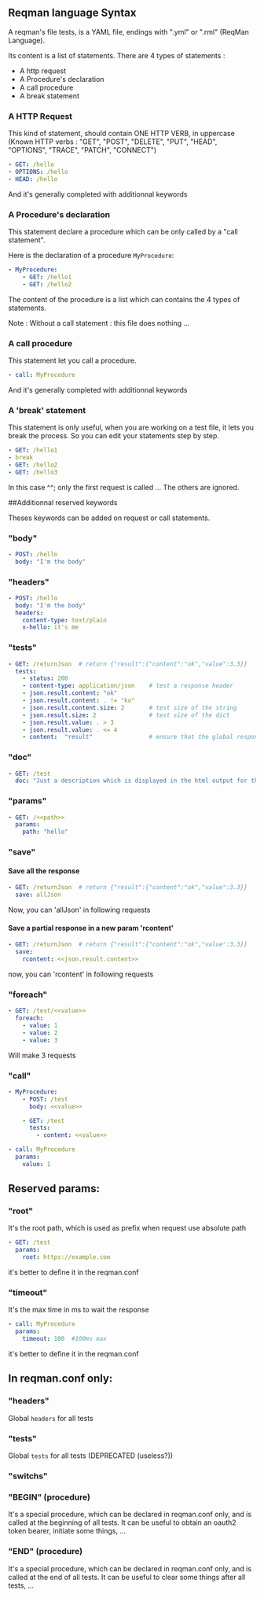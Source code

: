 ## Reqman language Syntax

A reqman's file tests, is a YAML file, endings with ".yml" or ".rml" (ReqMan Language).

Its content is a list of statements. There are 4 types of statements :
 * A http request
 * A Procedure's declaration
 * A call procedure
 * A break statement


### A HTTP Request
This kind of statement, should contain ONE HTTP VERB, in uppercase (Known HTTP verbs : "GET", "POST", "DELETE", "PUT", "HEAD", "OPTIONS", "TRACE", "PATCH", "CONNECT")

```yaml
- GET: /hello
- OPTIONS: /hello
- HEAD: /hello
```

And it's generally completed with additionnal keywords


### A Procedure's declaration
This statement declare a procedure which can be only called by a "call statement".

Here is the declaration of a procedure `MyProcedure`:

```yaml
- MyProcedure:
    - GET: /hello1
    - GET: /hello2
```
The content of the procedure is a list which can contains the 4 types of statements.

Note : Without a call statement : this file does nothing ...

### A call procedure
This statement let you call a procedure.
```yaml
- call: MyProcedure
```

And it's generally completed with additionnal keywords


### A 'break' statement
This statement is only useful, when you are working on a test file, it lets you break the process. So you can edit your statements step by step.

```yaml
- GET: /hello1
- break
- GET: /hello2
- GET: /hello3
```
In this case ^^; only the first request is called ... The others are ignored.


##Additionnal reserved keywords

Theses keywords can be added on request or call statements.

### "body"

```yaml
- POST: /hello
  body: "I'm the body"
```


### "headers"

```yaml
- POST: /hello
  body: "I'm the body"
  headers:
    content-type: text/plain
    x-hello: it's me
```


### "tests"

```yaml
- GET: /returnJson  # return {"result":{"content":"ok","value":3.3}}
  tests:
    - status: 200
    - content-type: application/json    # test a response header
    - json.result.content: "ok"
    - json.result.content: . != "ko"
    - json.result.content.size: 2       # test size of the string
    - json.result.size: 2               # test size of the dict
    - json.result.value: . > 3
    - json.result.value: . <= 4
    - content:  "result"                # ensure that the global response contains text "result"
```


### "doc"

```yaml
- GET: /test 
  doc: "Just a description which is displayed in the html output for this request"
```


### "params"
```yaml
- GET: /<<path>>
  params:
    path: "hello"
```


### "save"

#### Save all the response

```yaml
- GET: /returnJson  # return {"result":{"content":"ok","value":3.3}}
  save: allJson
```
Now, you can 'allJson' in following requests

#### Save a partial response in a new param 'rcontent'

```yaml
- GET: /returnJson  # return {"result":{"content":"ok","value":3.3}}
  save: 
    rcontent: <<json.result.content>>
```
now, you can 'rcontent' in following requests

### "foreach"

```yaml
- GET: /test/<<value>>
  foreach:
    - value: 1
    - value: 2
    - value: 3
```
Will make 3 requests


### "call"

```yaml
- MyProcedure:
    - POST: /test
      body: <<value>>

    - GET: /test
      tests:
        - content: <<value>>

- call: MyProcedure
  params:
    value: 1
```


## Reserved params:
### "root"

It's the root path, which is used as prefix when request use absolute path

```yaml
- GET: /test
  params:
    root: https://example.com
```

it's better to define it in the reqman.conf


### "timeout"
It's the max time in ms to wait the response

```yaml
- call: MyProcedure
  params:
    timeout: 100  #100ms max
```

it's better to define it in the reqman.conf


## In reqman.conf only:
### "headers"
Global `headers` for all tests

### "tests"
Global `tests` for all tests (DEPRECATED (useless?))

### "switchs"


### "BEGIN" (procedure)

It's a special procedure, which can be declared in reqman.conf only, and is called at the beginning of all tests.
It can be useful to obtain an oauth2 token bearer, initiate some things, ...

### "END" (procedure)

It's a special procedure, which can be declared in reqman.conf only, and is called at the end of all tests.
It can be useful to clear some things after all tests, ...
